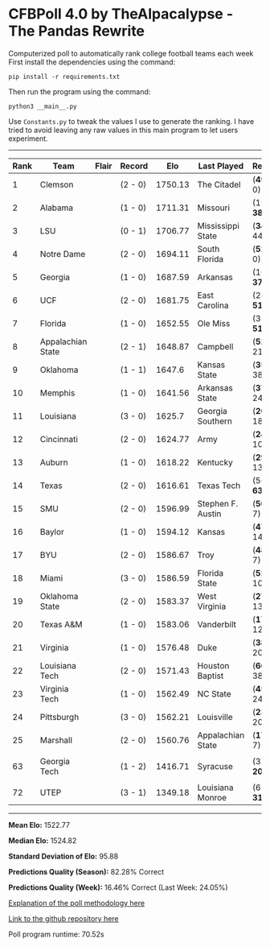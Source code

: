 # CFBPoll 4.0 by TheAlpacalypse - The Pandas Rewrite

Computerized poll to automatically rank college football teams each week
First install the dependencies using the command:

`pip install -r requirements.txt`

Then run the program using the command:

`python3 __main__.py`

Use `Constants.py` to tweak the values I use to generate the ranking. I have tried to avoid leaving any raw values in this main program to let users experiment.

---
|Rank|Team|Flair|Record|Elo|Last Played|Result|Change|
|---|---|---|---|---|---|---|---|
| 1 | Clemson | [](#f/clemson) | (2 - 0) | 1750.13 | The Citadel | (**49** - 0) W | 3.16 |
| 2 | Alabama | [](#f/alabama) | (1 - 0) | 1711.31 | Missouri | (19 - **38**) W | 18.29 |
| 3 | LSU | [](#f/lsu) | (0 - 1) | 1706.77 | Mississippi State | (**34** - 44) L | -31.79 |
| 4 | Notre Dame | [](#f/notredame) | (2 - 0) | 1694.11 | South Florida | (**52** - 0) W | 15.66 |
| 5 | Georgia | [](#f/georgia) | (1 - 0) | 1687.59 | Arkansas | (10 - **37**) W | 12.44 |
| 6 | UCF | [](#f/ucf) | (2 - 0) | 1681.75 | East Carolina | (28 - **51**) W | 12.81 |
| 7 | Florida | [](#f/florida) | (1 - 0) | 1652.55 | Ole Miss | (35 - **51**) W | 17.48 |
| 8 | Appalachian State | [](#f/appalachianstate) | (2 - 1) | 1648.87 | Campbell | (**52** - 21) W | 4.6 |
| 9 | Oklahoma | [](#f/oklahoma) | (1 - 1) | 1647.6 | Kansas State | (**35** - 38) L | -16.95 |
| 10 | Memphis | [](#f/memphis) | (1 - 0) | 1641.56 | Arkansas State | (**37** - 24) W | 15.85 |
| 11 | Louisiana | [](#f/louisiana) | (3 - 0) | 1625.7 | Georgia Southern | (**20** - 18) W | 6.36 |
| 12 | Cincinnati | [](#f/cincinnati) | (2 - 0) | 1624.77 | Army | (**24** - 10) W | 18.52 |
| 13 | Auburn | [](#f/auburn) | (1 - 0) | 1618.22 | Kentucky | (**29** - 13) W | 21.57 |
| 14 | Texas | [](#f/texas) | (2 - 0) | 1616.61 | Texas Tech | (56 - **63**) W | 14.31 |
| 15 | SMU | [](#f/smu) | (2 - 0) | 1596.99 | Stephen F. Austin | (**50** - 7) W | 6.1 |
| 16 | Baylor | [](#f/baylor) | (1 - 0) | 1594.12 | Kansas | (**47** - 14) W | 14.42 |
| 17 | BYU | [](#f/byu) | (2 - 0) | 1586.67 | Troy | (**48** - 7) W | 28.81 |
| 18 | Miami | [](#f/miami) | (3 - 0) | 1586.59 | Florida State | (**52** - 10) W | 24.97 |
| 19 | Oklahoma State | [](#f/oklahomastate) | (2 - 0) | 1583.37 | West Virginia | (**27** - 13) W | 18.54 |
| 20 | Texas A&M | [](#f/texasam) | (1 - 0) | 1583.06 | Vanderbilt | (**17** - 12) W | 8.87 |
| 21 | Virginia | [](#f/virginia) | (1 - 0) | 1576.48 | Duke | (**38** - 20) W | 17.48 |
| 22 | Louisiana Tech | [](#f/louisianatech) | (2 - 0) | 1571.43 | Houston Baptist | (**66** - 38) W | 6.45 |
| 23 | Virginia Tech | [](#f/virginiatech) | (1 - 0) | 1562.49 | NC State | (**45** - 24) W | 20.29 |
| 24 | Pittsburgh | [](#f/pittsburgh) | (3 - 0) | 1562.21 | Louisville | (**23** - 20) W | 9.92 |
| 25 | Marshall | [](#f/marshall) | (2 - 0) | 1560.76 | Appalachian State | (**17** - 7) W | 26.35 |
|||||||||
| 63 | Georgia Tech | [](#f/georgiatech) | (1 - 2) | 1416.71 | Syracuse | (37 - **20**) L | -22.28 |
|||||||||
| 72 | UTEP | [](#f/utep) | (3 - 1) | 1349.18 | Louisiana Monroe | (6 - **31**) W | 37.43 |

---

**Mean Elo:** 1522.77

**Median Elo:** 1524.82

**Standard Deviation of Elo:** 95.88

**Predictions Quality (Season):** 82.28% Correct

**Predictions Quality (Week):** 16.46% Correct (Last Week: 24.05%)

[Explanation of the poll methodology here](https://www.reddit.com/user/TehAlpacalypse/comments/dwfsfi/cfb_poll_30_oops/)

[Link to the github repository here](https://github.com/ChangedNameTo/CFBPoll)

Poll program runtime: 70.52s